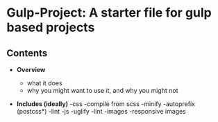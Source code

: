 # Gulp-Project: A starter file for gulp based projects

## Contents

* **Overview**
  - what it does
  - why you might want to use it, and why you might not

* **Includes (ideally)**
  -css
   -compile from scss
   -minify
   -autoprefix (postcss*)
   -lint
  -js
    -uglify
    -lint
  -images
    -responsive images



